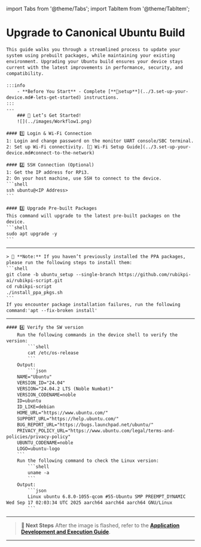 import Tabs from '@theme/Tabs';
import TabItem from '@theme/TabItem';

# Upgrade to Canonical Ubuntu Build
 
	This guide walks you through a streamlined process to update your system using prebuilt packages, while maintaining your existing environment. Upgrading your Ubuntu build ensures your device stays current with the latest improvements in performance, security, and compatibility.   

	:::info 
		- **Before You Start** - Complete [**🔗setup**](../3.set-up-your-device.md#-lets-get-started) instructions.  
	:::
	---
		### 🏁 Let’s Get Started!
		![](../images/Workflow1.png)
		
    #### 1️⃣ Login & Wi-Fi Connection 
	1: Login and change password on the monitor UART console/SBC terminal.     
	2: Set up Wi-Fi connectivity. [🔗 Wi-Fi Setup Guide](../3.set-up-your-device.md#connect-to-the-network)  

	#### 2️⃣ SSH Connection (Optional) 
	1: Get the IP address for RPi3.  
	2: On your host machine, use SSH to connect to the device.   
	```shell
	ssh ubuntu@<IP Address>
	```

	#### 3️⃣ Upgrade Pre-built Packages 
	This command will upgrade to the latest pre-built packages on the device.  
	```shell
	sudo apt upgrade -y
	```

----
	> 📌 **Note:** If you haven’t previously installed the PPA packages, please run the following steps to install them:
	```shell
	git clone -b ubuntu_setup --single-branch https://github.com/rubikpi-ai/rubikpi-script.git 
	cd rubikpi-script  
	./install_ppa_pkgs.sh 
	```
	If you encounter package installation failures, run the following command:'apt --fix-broken install' 

----
	#### 4️⃣ Verify the SW version 
		Run the following commands in the device shell to verify the version: 
			```shell
			cat /etc/os-release 
			```
		Output: 
			```json
		NAME="Ubuntu"
		VERSION_ID="24.04"
		VERSION="24.04.2 LTS (Noble Numbat)"
		VERSION_CODENAME=noble
		ID=ubuntu
		ID_LIKE=debian
		HOME_URL="https://www.ubuntu.com/"
		SUPPORT_URL="https://help.ubuntu.com/"
		BUG_REPORT_URL="https://bugs.launchpad.net/ubuntu/"
		PRIVACY_POLICY_URL="https://www.ubuntu.com/legal/terms-and-policies/privacy-policy"
		UBUNTU_CODENAME=noble
		LOGO=ubuntu-logo
		```
		Run the following command to check the Linux version:
			```shell
			uname -a
			```
		Output:
			```json
			Linux ubuntu 6.8.0-1055-qcom #55-Ubuntu SMP PREEMPT_DYNAMIC Wed Sep 17 02:03:34 UTC 2025 aarch64 aarch64 aarch64 GNU/Linux  
			```
---
> **🧭 Next Steps**
> After the image is flashed, refer to the [**Application Development and Execution Guide**](../../4.application-development-and-execution-guide/index.md).
---
